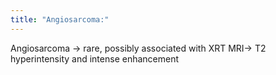```yaml
---
title: "Angiosarcoma:"
---
```

Angiosarcoma &#8594; rare, possibly associated with XRT
MRI&#8594; T2 hyperintensity and intense enhancement

